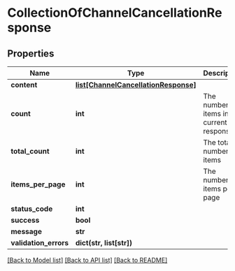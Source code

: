 # CollectionOfChannelCancellationResponse

## Properties
Name | Type | Description | Notes
------------ | ------------- | ------------- | -------------
**content** | [**list[ChannelCancellationResponse]**](ChannelCancellationResponse.md) |  | [optional] 
**count** | **int** | The number of items in the current response | [optional] 
**total_count** | **int** | The total number of items | [optional] 
**items_per_page** | **int** | The number of items per page | [optional] 
**status_code** | **int** |  | [optional] 
**success** | **bool** |  | [optional] 
**message** | **str** |  | [optional] 
**validation_errors** | **dict(str, list[str])** |  | [optional] 

[[Back to Model list]](../README.md#documentation-for-models) [[Back to API list]](../README.md#documentation-for-api-endpoints) [[Back to README]](../README.md)



